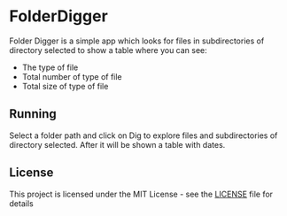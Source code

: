 # FolderDigger
Folder Digger is a simple app which looks for files in subdirectories of directory selected to show a table where you can see:
- The type of file
- Total number of type of file
- Total size of type of file

## Running
Select a folder path and click on Dig to explore files and subdirectories of directory selected. After it will be shown a table with dates.


## License
This project is licensed under the MIT License - see the [LICENSE](LICENSE) file for details

